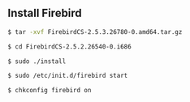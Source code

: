 ## Install Firebird

```sh
$ tar -xvf FirebirdCS-2.5.3.26780-0.amd64.tar.gz 

$ cd FirebirdCS-2.5.2.26540-0.i686

$ sudo ./install

$ sudo /etc/init.d/firebird start

$ chkconfig firebird on
```

